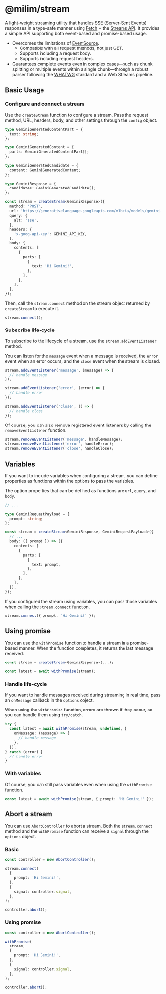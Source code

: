 # @milim/stream

A light-weight streaming utility that handles SSE (Server‑Sent Events) responses in a type-safe manner using [Fetch](https://developer.mozilla.org/ko/docs/Web/API/Fetch_API) + the [Streams API](https://developer.mozilla.org/en-US/docs/Web/API/Streams_API). It provides a simple API supporting both event-based and promise-based usage.

- Overcomes the limitations of [EventSource](https://developer.mozilla.org/en-US/docs/Web/API/EventSource).
  - Compatible with all request methods, not just GET.
  - Supports including a request body.
  - Supports including request headers.
- Guarantees complete events even in complex cases—such as chunk splitting or multiple events within a single chunk—through a robust parser following the [WHATWG](https://html.spec.whatwg.org/multipage/server-sent-events.html) standard and a Web Streams pipeline.

## Basic Usage

### Configure and connect a stream

Use the `createStream` function to configure a stream. Pass the request method, URL, headers, body, and other settings through the `config` object.

```ts
type GeminiGeneratedContentPart = {
  text: string;
};

type GeminiGeneratedContent = {
  parts: GeminiGeneratedContentPart[];
};

type GeminiGeneratedCandidate = {
  content: GeminiGeneratedContent;
};

type GeminiResponse = {
  candidates: GeminiGeneratedCandidate[];
};

const stream = createStream<GeminiResponse>({
  method: 'POST',
  url: 'https://generativelanguage.googleapis.com/v1beta/models/gemini-2.5-flash:streamGenerateContent',
  query: {
    alt: 'sse',
  },
  headers: {
    'x-goog-api-key': GEMINI_API_KEY,
  },
  body: {
    contents: [
      {
        parts: [
          {
            text: 'Hi Gemini!',
          },
        ],
      },
    ],
  },
});
```

Then, call the `stream.connect` method on the stream object returned by `createStream` to execute it.

```ts
stream.connect();
```

### Subscribe life-cycle

To subscribe to the lifecycle of a stream, use the `stream.addEventListener` method.

You can listen for the `message` event when a message is received, the `error` event when an error occurs, and the `close` event when the stream is closed.

```ts
stream.addEventListener('message', (message) => {
  // handle message
});

stream.addEventListener('error', (error) => {
  // handle error
});

stream.addEventListener('close', () => {
  // handle close
});
```

Of course, you can also remove registered event listeners by calling the `removeEventListener` function.

```ts
stream.removeEventListener('message', handleMessage);
stream.removeEventListener('error', handleError);
stream.removeEventListener('close', handleClose);
```

## Variables

If you want to include variables when configuring a stream, you can define properties as functions within the options to pass the variables.

The option properties that can be defined as functions are `url`, `query`, and `body`.

```ts
// ...

type GeminiRequestPayload = {
  prompt: string;
};

const stream = createStream<GeminiResponse, GeminiRequestPayload>({
  // ...
  body: ({ prompt }) => ({
    contents: [
      {
        parts: [
          {
            text: prompt,
          },
        ],
      },
    ],
  }),
});
```

If you configured the stream using variables, you can pass those variables when calling the `stream.connect` function.

```ts
stream.connect({ prompt: 'Hi Gemini!' });
```

## Using promise

You can use the `withPromise` function to handle a stream in a promise-based manner. When the function completes, it returns the last message received.

```ts
const stream = createStream<GeminiResponse>(...);

const latest = await withPromise(stream);
```

### Handle life-cycle

If you want to handle messages received during streaming in real time, pass an `onMessage` callback in the `options` object.

When using the `withPromise` function, errors are thrown if they occur, so you can handle them using `try/catch`.

```ts
try {
  const latest = await withPromise(stream, undefined, {
    onMessage: (message) => {
      // handle message
    },
  });
} catch (error) {
  // handle error
}
```

### With variables

Of course, you can still pass variables even when using the `withPromise` function.

```ts
const latest = await withPromise(stream, { prompt: 'Hi Gemini!' });
```

## Abort a stream

You can use `AbortController` to abort a stream. Both the `stream.connect` method and the `withPromise` function can receive a `signal` through the `options` object.

### Basic

```ts
const controller = new AbortController();

stream.connect(
  {
    prompt: 'Hi Gemini!',
  },
  {
    signal: controller.signal,
  },
);

controller.abort();
```

### Using promise

```ts
const controller = new AbortController();

withPromise(
  stream,
  {
    prompt: 'Hi Gemini!',
  },
  {
    signal: controller.signal,
  },
);

controller.abort();
```

